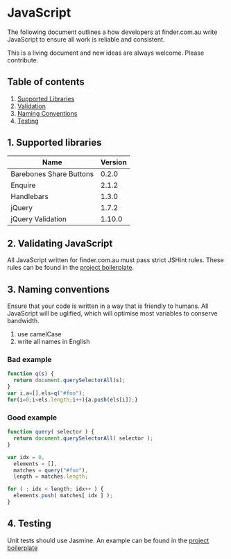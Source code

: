 # JavaScript

The following document outlines a how developers at finder.com.au write JavaScript to ensure all work is reliable and consistent.

This is a living document and new ideas are always welcome. Please contribute.

## Table of contents

1. [Supported Libraries](#supported-libraries)
2. [Validation](#validation)
3. [Naming Conventions](#naming-conventions)
4. [Testing](#testing)

## 1. Supported libraries

Name | Version
--- | --- 
Barebones Share Buttons | 0.2.0
Enquire | 2.1.2
Handlebars | 1.3.0
jQuery | 1.7.2
jQuery Validation | 1.10.0

## 2. Validating JavaScript

All JavaScript written for finder.com.au must pass strict JSHint rules. These rules can be found in the [project boilerplate]().

## 3. Naming conventions

Ensure that your code is written in a way that is friendly to humans. All JavaScript will be uglified, which will optimise most variables to conserve bandwidth.

1. use camelCase
2. write all names in English

### Bad example
```javascript
function q(s) {
  return document.querySelectorAll(s);
}
var i,a=[],els=q("#foo");
for(i=0;i<els.length;i++){a.push(els[i]);}
```

### Good example

```javascript
function query( selector ) {
  return document.querySelectorAll( selector );
}

var idx = 0,
  elements = [],
  matches = query("#foo"),
  length = matches.length;

for ( ; idx < length; idx++ ) {
  elements.push( matches[ idx ] );
}
```

## 4. Testing

Unit tests should use Jasmine. An example can be found in the [project boilerplate](https://github.com/finderau/project-boilerplate)
